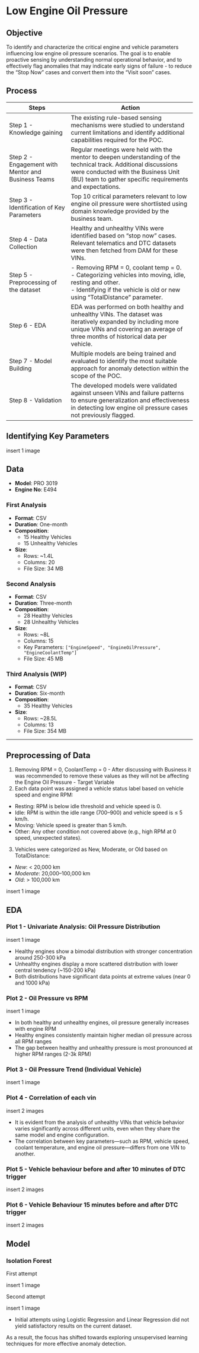 # Low Engine Oil Pressure

## Objective

To identify and characterize the critical engine and vehicle parameters influencing low engine oil pressure scenarios. The goal is to enable proactive sensing by understanding normal operational behavior, and to effectively flag anomalies that may indicate early signs of failure - to reduce the “Stop Now” cases and convert them into the “Visit soon” cases.

## Process

|**Steps**|**Action**|
|---------|----------|
|Step 1 - Knowledge gaining|The existing rule-based sensing mechanisms were studied to understand current limitations and identify additional capabilities required for the POC.|
|Step 2 - Engagement with Mentor and Business Teams|Regular meetings were held with the mentor to deepen understanding of the technical track. Additional discussions were conducted with the Business Unit (BU) team to gather specific requirements and expectations.|
|Step 3 -  Identification of Key Parameters|Top 10 critical parameters relevant to low engine oil pressure were shortlisted using domain knowledge provided by the business team.|
|Step 4 - Data Collection|Healthy and unhealthy VINs were identified based on “stop now” cases. Relevant telematics and DTC datasets were then fetched from DAM for these VINs.|
|Step 5 - Preprocessing of the dataset|- Removing RPM = 0, coolant temp = 0.<br> - Categorizing vehicles into moving, idle, resting and other.<br> - Identifying if the vehicle is old or new using “TotalDistance” parameter.
|Step 6 - EDA|EDA was performed on both healthy and unhealthy VINs. The dataset was iteratively expanded by including more unique VINs and covering an average of three months of historical data per vehicle.|
|Step 7 - Model Building |Multiple models are being trained and evaluated to identify the most suitable approach for anomaly detection within the scope of the POC.|
|Step 8 - Validation|The developed models were validated against unseen VINs and failure patterns to ensure generalization and effectiveness in detecting low engine oil pressure cases not previously flagged.|


## Identifying Key Parameters

insert 1 image

## Data

- **Model**: PRO 3019  
- **Engine No**: E494  

### First Analysis

- **Format**: CSV  
- **Duration**: One-month  
- **Composition**:  
  - 15 Healthy Vehicles  
  - 15 Unhealthy Vehicles  
- **Size**:  
  - Rows: ~1.4L  
  - Columns: 20  
  - File Size: 34 MB

### Second Analysis

- **Format**: CSV  
- **Duration**: Three-month  
- **Composition**:  
  - 28 Healthy Vehicles  
  - 28 Unhealthy Vehicles  
- **Size**:  
  - Rows: ~8L  
  - Columns: 15  
  - Key Parameters: `["EngineSpeed", "EngineOilPressure", "EngineCoolantTemp"]`  
  - File Size: 45 MB

### Third Analysis (WIP)

- **Format**: CSV  
- **Duration**: Six-month  
- **Composition**:  
  - 35 Healthy Vehicles  
- **Size**:  
  - Rows: ~28.5L  
  - Columns: 13  
  - File Size: 354 MB

---

## Preprocessing of Data

1. Removing RPM = 0, CoolantTemp = 0 - After discussing with Business it was recommended to remove these values as they will not be affecting the Engine Oil Pressure - Target Variable
2. Each data point was assigned a vehicle status label based on vehicle speed and engine RPM:
- Resting: RPM is below idle threshold and vehicle speed is 0.
- Idle: RPM is within the idle range (700–900) and vehicle speed is ≤ 5 km/h.
- Moving: Vehicle speed is greater than 5 km/h.
- Other: Any other condition not covered above (e.g., high RPM at 0 speed, unexpected states).
3. Vehicles were categorized as New, Moderate, or Old based on TotalDistance:
- *New*: < 20,000 km
- *Moderate*: 20,000–100,000 km
- *Old*: > 100,000 km

insert 1 image

## EDA

### Plot 1 - Univariate Analysis: Oil Pressure Distribution

insert 1 image

- Healthy engines show a bimodal distribution with stronger concentration around 250-300 kPa
- Unhealthy engines display a more scattered distribution with lower central tendency (~150-200 kPa)
- Both distributions have significant data points at extreme values (near 0 and 1000 kPa)

### Plot 2 - Oil Pressure vs RPM

insert 1 image

- In both healthy and unhealthy engines, oil pressure generally increases with engine RPM
- Healthy engines consistently maintain higher median oil pressure across all RPM ranges
- The gap between healthy and unhealthy pressure is most pronounced at higher RPM ranges (2-3k RPM)

### Plot 3 - Oil Pressure Trend (Individual Vehicle)

insert 1 image

### Plot 4 - Correlation of each vin 

insert 2 images

- It is evident from the analysis of unhealthy VINs that vehicle behavior varies significantly across different units, even when they share the same model and engine configuration.
- The correlation between key parameters—such as RPM, vehicle speed, coolant temperature, and engine oil pressure—differs from one VIN to another.

### Plot 5 - Vehicle behaviour before and after 10 minutes of DTC trigger

insert 2 images

### Plot 6 - Vehicle Behaviour 15 minutes before and after DTC trigger

insert 2 images

## Model

### Isolation Forest

First attempt

insert 1 image 

Second attempt

insert 1 image 

- Initial attempts using Logistic Regression and Linear Regression did not yield satisfactory results on the current dataset. 

As a result, the focus has shifted towards exploring unsupervised learning techniques for more effective anomaly detection.











